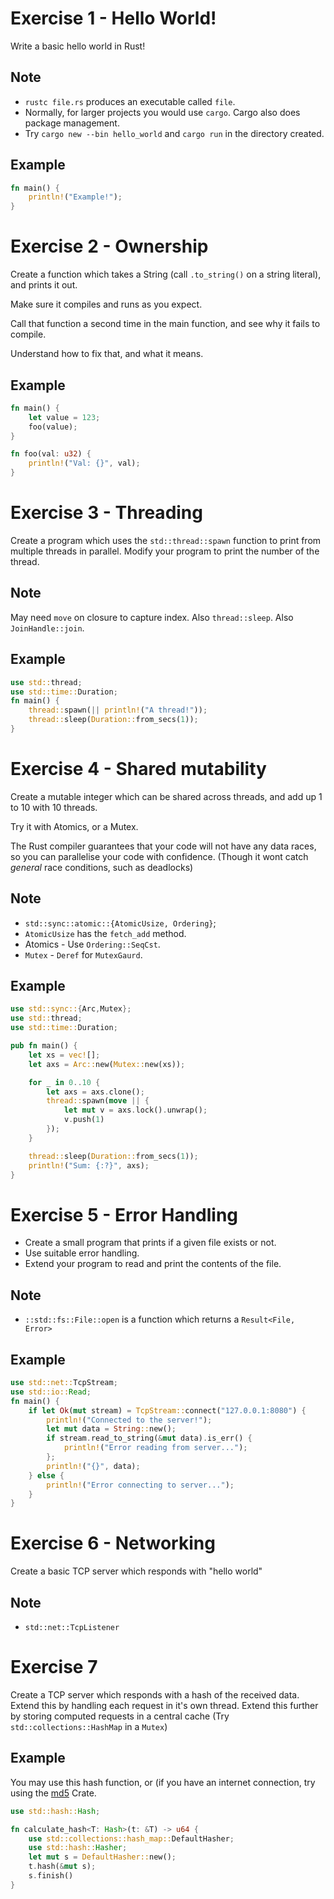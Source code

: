 # Exercise 1 - Hello World!

Write a basic hello world in Rust!

## Note

* `rustc file.rs` produces an executable called `file`.
* Normally, for larger projects you would use `cargo`. Cargo also does package management.
* Try `cargo new --bin hello_world` and `cargo run` in the directory created.

## Example

``` rust
fn main() {
    println!("Example!");
}
```

# Exercise 2 - Ownership

Create a function which takes a String (call `.to_string()` on a string literal), and prints it out.

Make sure it compiles and runs as you expect.

Call that function a second time in the main function, and see why it fails to compile.

Understand how to fix that, and what it means.

## Example

``` rust
fn main() {
    let value = 123;
    foo(value);
}

fn foo(val: u32) {
    println!("Val: {}", val);
}
```

# Exercise 3 - Threading

Create a program which uses the `std::thread::spawn` function to print from multiple threads in parallel.
Modify your program to print the number of the thread.

## Note
May need `move` on closure to capture index.
Also `thread::sleep`.
Also `JoinHandle::join`.

## Example

``` rust
use std::thread;
use std::time::Duration;
fn main() {
    thread::spawn(|| println!("A thread!"));
    thread::sleep(Duration::from_secs(1));
}
```

# Exercise 4 - Shared mutability

Create a mutable integer which can be shared across threads, and add up 1 to 10 with 10 threads.

Try it with Atomics, or a Mutex.

The Rust compiler guarantees that your code will not have any data races, so you can parallelise your code with confidence.
(Though it wont catch _general_ race conditions, such as deadlocks)

## Note
* `std::sync::atomic::{AtomicUsize, Ordering}`;
* `AtomicUsize` has the `fetch_add` method.
* Atomics - Use `Ordering::SeqCst`.
* `Mutex` - `Deref` for `MutexGaurd`.

## Example

``` rust
use std::sync::{Arc,Mutex};
use std::thread;
use std::time::Duration;

pub fn main() {
    let xs = vec![];
    let axs = Arc::new(Mutex::new(xs));

    for _ in 0..10 {
        let axs = axs.clone();
        thread::spawn(move || {
            let mut v = axs.lock().unwrap();
            v.push(1)
        });
    }

    thread::sleep(Duration::from_secs(1));
    println!("Sum: {:?}", axs);
}
```

# Exercise 5 - Error Handling

* Create a small program that prints if a given file exists or not.
* Use suitable error handling.
* Extend your program to read and print the contents of the file.

## Note

* `::std::fs::File::open` is a function which returns a `Result<File, Error>`

## Example

``` rust
use std::net::TcpStream;
use std::io::Read;
fn main() {
    if let Ok(mut stream) = TcpStream::connect("127.0.0.1:8080") {
        println!("Connected to the server!");
        let mut data = String::new();
        if stream.read_to_string(&mut data).is_err() {
            println!("Error reading from server...");
        };
        println!("{}", data);
    } else {
        println!("Error connecting to server...");
    }
}
```

# Exercise 6 - Networking

Create a basic TCP server which responds with "hello world"

## Note

* `std::net::TcpListener`

# Exercise 7

Create a TCP server which responds with a hash of the received data.
Extend this by handling each request in it's own thread.
Extend this further by storing computed requests in a central cache (Try `std::collections::HashMap` in a `Mutex`)

## Example

You may use this hash function, or (if you have an internet connection, try using the [md5](https://crates.io/crates/md5) Crate.

``` rust
use std::hash::Hash;

fn calculate_hash<T: Hash>(t: &T) -> u64 {
    use std::collections::hash_map::DefaultHasher;
    use std::hash::Hasher;
    let mut s = DefaultHasher::new();
    t.hash(&mut s);
    s.finish()
}
```
